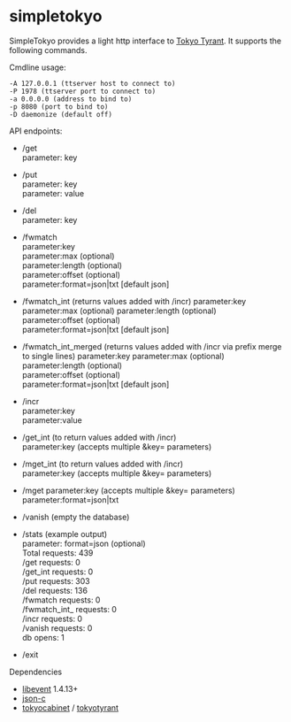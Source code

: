 simpletokyo
===========

SimpleTokyo provides a light http interface to [Tokyo Tyrant](http://fallabs.com/tokyotyrant/). It supports
the following commands.

Cmdline usage:

    -A 127.0.0.1 (ttserver host to connect to)
    -P 1978 (ttserver port to connect to)
    -a 0.0.0.0 (address to bind to)
    -p 8080 (port to bind to)
    -D daemonize (default off)

API endpoints:

 * /get   
  parameter: key
 
 * /put   
  parameter: key   
  parameter: value
 
 * /del   
  parameter: key
 
 * /fwmatch    
  parameter:key   
  parameter:max (optional)   
  parameter:length (optional)   
  parameter:offset (optional)   
  parameter:format=json|txt [default json]

 * /fwmatch_int (returns values added with /incr)
  parameter:key
  parameter:max (optional)
  parameter:length (optional)   
  parameter:offset (optional)   
  parameter:format=json|txt [default json]   

 * /fwmatch_int_merged (returns values added with /incr via prefix merge to single lines)
  parameter:key
  parameter:max (optional)
  parameter:length (optional)   
  parameter:offset (optional)   
  parameter:format=json|txt [default json]   

 * /incr   
  parameter:key   
  parameter:value   

 * /get_int (to return values added with /incr)   
  parameter:key (accepts multiple &key= parameters)

 * /mget_int (to return values added with /incr)   
  parameter:key (accepts multiple &key= parameters)

 * /mget
  parameter:key (accepts multiple &key= parameters)
  parameter:format=json|txt

 * /vanish (empty the database)

 * /stats (example output)   
  parameter: format=json (optional)   
     Total requests: 439   
     /get requests: 0   
     /get_int requests: 0   
     /put requests: 303   
     /del requests: 136   
     /fwmatch requests: 0   
     /fwmatch_int_ requests: 0   
     /incr requests: 0   
     /vanish requests: 0   
     db opens: 1

 * /exit 

Dependencies

 * [libevent](http://monkey.org/~provos/libevent/) 1.4.13+
 * [json-c](http://oss.metaparadigm.com/json-c/)
 * [tokyocabinet](http://fallabs.com/tokyocabinet/) / [tokyotyrant](http://fallabs.com/tokyotyrant/)
